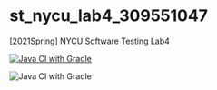 # st_nycu_lab4_309551047
[2021Spring] NYCU Software Testing Lab4

[![Java CI with Gradle](https://github.com/Ksld154/st_nycu_lab4_309551047/actions/workflows/gradle.yml/badge.svg?branch=master)](https://github.com/Ksld154/st_nycu_lab4_309551047/actions/workflows/gradle.yml)

![Java CI with Gradle](https://github.com/Ksld154/st_nycu_lab4_309551047/actions/workflows/gradle.yml/badge.svg?branch=master)

